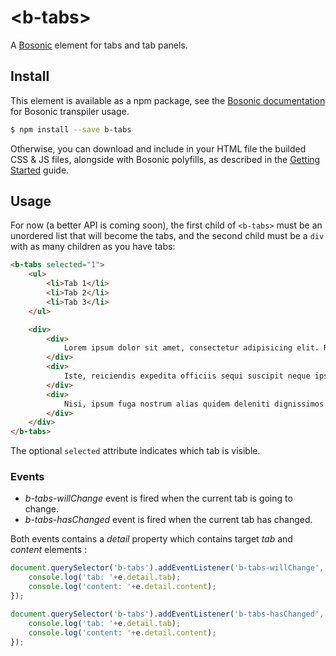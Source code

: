 # &lt;b-tabs&gt;

A [Bosonic](http://bosonic.github.io) element for tabs and tab panels.

## Install

This element is available as a npm package, see the [Bosonic documentation](http://bosonic.github.io/documentation.html) for Bosonic transpiler usage.

```sh
$ npm install --save b-tabs
```

Otherwise, you can download and include in your HTML file the builded CSS & JS files, alongside with Bosonic polyfills, as described in the [Getting Started](http://bosonic.github.io/getting-started.html) guide.

## Usage

For now (a better API is coming soon), the first child of `<b-tabs>` must be an unordered list that will become the tabs, and the second child must be a `div` with as many children as you have tabs:

```html
<b-tabs selected="1">
    <ul>
        <li>Tab 1</li>
        <li>Tab 2</li>
        <li>Tab 3</li>
    </ul>

    <div>
        <div>
            Lorem ipsum dolor sit amet, consectetur adipisicing elit. Rerum, nobis, beatae facere voluptates esse cupiditate sit laboriosam veniam quis facilis laborum distinctio nam ex incidunt architecto molestias eligendi optio? Sunt?
        </div>
        <div>
            Iste, reiciendis expedita officiis sequi suscipit neque ipsa! Architecto, repellendus, quam totam aliquid voluptates consequatur alias aspernatur temporibus amet dicta a modi optio nesciunt. Dicta, voluptatum in veniam consectetur vero.
        </div>
        <div>
            Nisi, ipsum fuga nostrum alias quidem deleniti dignissimos provident veniam culpa optio! Soluta, consequatur, minus corporis dolor repellat non at aperiam error nesciunt reiciendis! Omnis vitae itaque quas nostrum molestiae.
        </div>
    </div>
</b-tabs>
```

The optional ```selected``` attribute indicates which tab is visible.

### Events

 * _b-tabs-willChange_ event is fired when the current tab is going to change.
 * _b-tabs-hasChanged_ event is fired when the current tab has changed.
  
Both events contains a _detail_ property which contains target _tab_ and _content_ elements :

```js
document.querySelector('b-tabs').addEventListener('b-tabs-willChange', function(e) {
    console.log('tab: '+e.detail.tab);
    console.log('content: '+e.detail.content);
});

document.querySelector('b-tabs').addEventListener('b-tabs-hasChanged', function(e) {
    console.log('tab: '+e.detail.tab);
    console.log('content: '+e.detail.content);
});
```
